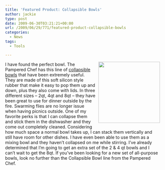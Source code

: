 ```yaml
---
title: 'Featured Product: Collapsible Bowls'
author: jackie
type: post
date: 2009-06-30T03:21:21+00:00
url: /2009/06/29/771/featured-product-collapsible-bowls
categories:
  - News
tags:
  - Tools

---
```

<img decoding="async" style="margin: 0pt 0pt 10px 10px; float: right; width: 200px;" src="http://ecx.images-amazon.com/images/I/31r5CNNPn6L._SL500_AA280_.jpg" alt="" />I have found the perfect bowl. The Pampered Chef has this line of [collapsible bowls][1] that have been extremely useful. They are made of this soft silicon style rubber that make it easy to pop them up and down, plus they also come with lids. In three different sizes – 2qt, 4qt and 8qt – they have been great to use for dinner outside by the fire. Swarming flies are no longer issue when having picnics outside. One of my favorite perks is that I can collapse them and stick them in the dishwasher and they come out completely cleaned. Considering how much space a normal bowl takes up, I can stack them vertically and still have room for other dishes. I have even been able to use them as a mixing bowl and they haven&#8217;t collapsed on me while stirring. I&#8217;ve already determined that I&#8217;m going to get an extra set of the 2 & 4 qt bowls and I can&#8217;t wait to get the 8qt. If you&#8217;ve been looking for a new set of all-purpose bowls, look no further than the Collapsible Bowl line from the Pampered Chef.

 [1]: http://www.amazon.com/gp/product/B0014JOR3M?ie=UTF8&tag=opensourcecook-20&linkCode=xm2&camp=1789&creativeASIN=B0014JOR3M